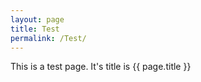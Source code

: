 ```yaml
---
layout: page
title: Test
permalink: /Test/
---
```


This is a test page.  It's title is {{ page.title }}
